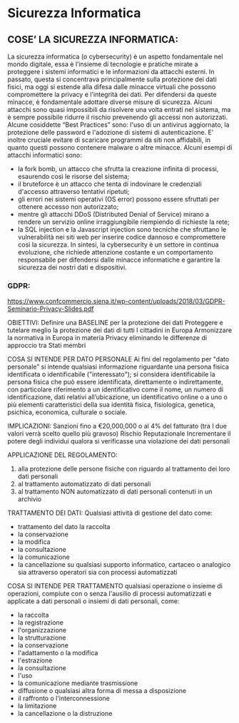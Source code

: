 # Sicurezza Informatica

## COSE’ LA SICUREZZA INFORMATICA:
La sicurezza informatica (o cybersecurity) è un aspetto fondamentale nel mondo digitale, essa è l’insieme di tecnologie e pratiche mirate a proteggere i sistemi informatici e le informazioni da attacchi esterni. In passato, questa si concentrava principalmente sulla protezione dei dati fisici, ma oggi si estende alla difesa dalle minacce virtuali che possono compromettere la privacy e l'integrità dei dati.
Per difendersi da queste minacce, è fondamentale adottare diverse misure di sicurezza. Alcuni attacchi sono quasi impossibili da risolvere una volta entrati nel sistema, ma è sempre possibile ridurre il rischio prevenendo gli accessi non autorizzati. Alcune cosiddette “Best Practices” sono: l'uso di un antivirus aggiornato, la protezione delle password e l'adozione di sistemi di autenticazione. E’ inoltre cruciale evitare di scaricare programmi da siti non affidabili, in quanto questi possono contenere malware o altre minacce.
Alcuni esempi di attacchi informatici sono: 
- la fork bomb, un attacco che sfrutta la creazione infinita di processi, esaurendo così le risorse del sistema;
- il bruteforce è un attacco che tenta di indovinare le credenziali d'accesso attraverso tentativi ripetuti;
- gli errori nei sistemi operativi (OS error) possono essere sfruttati per ottenere accesso non autorizzato;
- mentre gli attacchi DDoS (Distributed Denial of Service) mirano a rendere un servizio online irraggiungibile riempiendo di richieste la rete;
- la SQL injection e la Javascript injection sono tecniche che sfruttano le vulnerabilità nei siti web per inserire codice dannoso e compromettere così la sicurezza.
In sintesi, la cybersecurity è un settore in continua evoluzione, che richiede attenzione costante e un comportamento responsabile per difendersi dalle minacce informatiche e garantire la sicurezza dei nostri dati e dispositivi.



### GDPR:
https://www.confcommercio.siena.it/wp-content/uploads/2018/03/GDPR-Seminario-Privacy-Slides.pdf

OBIETTIVI:
Definire una BASELINE per la protezione dei dati Proteggere e tutelare meglio la protezione dei dati di tutti I cittadini in Europa Armonizzare la normativa in Europa in materia Privacy eliminando le differenze di approccio tra Stati membri 


COSA SI INTENDE PER DATO PERSONALE 
Ai fini del regolamento per "dato personale” si intende qualsiasi informazione riguardante una persona fisica identificata o identificabile ("interessato"); si considera identificabile la persona fisica che può essere identificata, direttamente o indirettamente, con particolare riferimento a un identificativo come il nome, un numero di identificazione, dati relativi all’ubicazione, un identificativo online o a uno o più elementi caratteristici della sua identità fisica, fisiologica, genetica, psichica, economica, culturale o sociale.


IMPLICAZIONI:
Sanzioni fino a €20,000,000 o al 4% del fatturato (tra I due valori verrà scelto quello più gravoso) Rischio Reputazionale Incrementare il potere degli individui qualora si verificasse una violazione dei dati personali


APPLICAZIONE DEL REGOLAMENTO:
1. alla protezione delle persone fisiche con riguardo al trattamento dei loro dati personali 
2. al trattamento automatizzato di dati personali 
3. al trattamento NON automatizzato di dati personali contenuti in un archivio

TRATTAMENTO DEI DATI:
Qualsiasi attività di gestione del dato come: 
- trattamento del dato la raccolta
- la conservazione
- la modifica
- la consultazione
- la comunicazione
- la cancellazione su qualsiasi supporto informatico, cartaceo o analogico
sia attraverso operatori sia con processi automatizzati

COSA SI INTENDE PER TRATTAMENTO
qualsiasi operazione o insieme di operazioni, compiute con o senza l'ausilio di processi automatizzati e applicate a dati personali o insiemi di dati personali, come:
- la raccolta
- la registrazione
- l'organizzazione
- la strutturazione
- la conservazione
- l'adattamento o la modifica 
- l'estrazione
- la consultazione
- l'uso
- la comunicazione mediante trasmissione
- diffusione o qualsiasi altra forma di messa a disposizione
- il raffronto o l'interconnessione
- la limitazione
- la cancellazione o la distruzione

